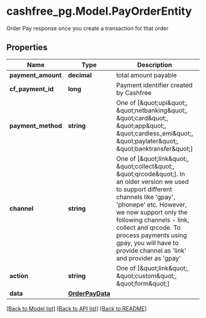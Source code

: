 # cashfree_pg.Model.PayOrderEntity
Order Pay response once you create a transaction for that order

## Properties

Name | Type | Description | Notes
------------ | ------------- | ------------- | -------------
**payment_amount** | **decimal** | total amount payable | [optional] 
**cf_payment_id** | **long** | Payment identifier created by Cashfree | [optional] 
**payment_method** | **string** | One of [\&quot;upi\&quot;, \&quot;netbanking\&quot;, \&quot;card\&quot;, \&quot;app\&quot;, \&quot;cardless_emi\&quot;, \&quot;paylater\&quot;, \&quot;banktransfer\&quot;]  | [optional] 
**channel** | **string** | One of [\&quot;link\&quot;, \&quot;collect\&quot;, \&quot;qrcode\&quot;]. In an older version we used to support different channels like &#39;gpay&#39;, &#39;phonepe&#39; etc. However, we now support only the following channels - link, collect and qrcode. To process payments using gpay, you will have to provide channel as &#39;link&#39; and provider as &#39;gpay&#39; | [optional] 
**action** | **string** | One of [\&quot;link\&quot;, \&quot;custom\&quot;, \&quot;form\&quot;] | [optional] 
**data** | [**OrderPayData**](OrderPayData.md) |  | [optional] 

[[Back to Model list]](../README.md#documentation-for-models) [[Back to API list]](../README.md#documentation-for-api-endpoints) [[Back to README]](../README.md)

